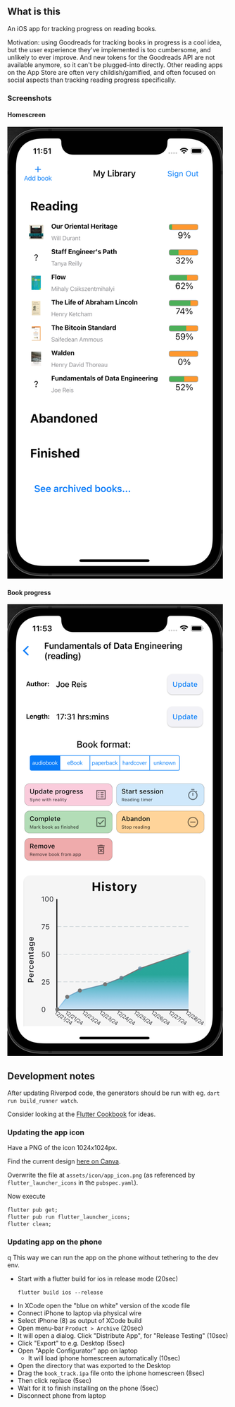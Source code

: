 ## What is this

An iOS app for tracking progress on reading books.

Motivation: using Goodreads for tracking books in progress is a cool idea, but the user experience
they've implemented is too cumbersome, and unlikely to ever improve. And new tokens for the
Goodreads API are not available anymore, so it can't be plugged-into directly. Other reading apps
on the App Store are often very childish/gamified, and often focused on social aspects than
tracking reading progress specifically.

### Screenshots

#### Homescreen

![homescreen.png](screenshots/homescreen.png)

#### Book progress

![book-progress.png](screenshots/book-progress.png)

## Development notes

After updating Riverpod code, the generators should be run with eg. `dart run build_runner watch`.

Consider looking at the [Flutter Cookbook](https://docs.flutter.dev/cookbook) for ideas.

### Updating the app icon

Have a PNG of the icon 1024x1024px.

Find the current
design [here on Canva](https://www.canva.com/design/DAGdUjxKLrc/cpdRXKwv_ZsDuiwb3pXkUQ/edit).

Overwrite the file at `assets/icon/app_icon.png` (as referenced by `flutter_launcher_icons` in
the `pubspec.yaml`).

Now execute

```shell
flutter pub get;
flutter pub run flutter_launcher_icons;
flutter clean;
```

### Updating app on the phone
q
This way we can run the app on the phone without tethering to the dev env.

* Start with a flutter build for ios in release mode (20sec)
  ```shell
  flutter build ios --release
  ```
* In XCode open the "blue on white" version of the xcode file
* Connect iPhone to laptop via physical wire
* Select iPhone (8) as output of XCode build
* Open menu-bar `Product > Archive` (20sec)
* It will open a dialog. Click "Distribute App", for "Release Testing" (10sec)
* Click "Export" to e.g. Desktop (5sec)
* Open "Apple Configurator" app on laptop
    * It will load iphone homescreen automatically (10sec)
* Open the directory that was exported to the Desktop
* Drag the `book_track.ipa` file onto the iphone homescreen (8sec)
* Then click replace (5sec)
* Wait for it to finish installing on the phone (5sec)
* Disconnect phone from laptop
